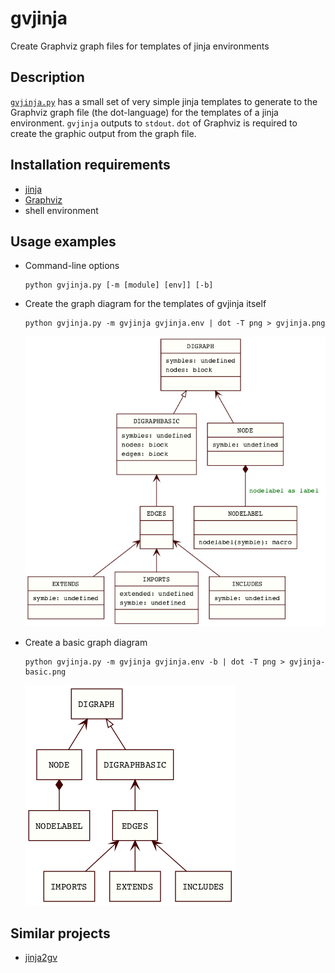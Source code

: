 # gvjinja
Create Graphviz graph files for templates of jinja environments

## Description
[`gvjinja.py`](https://github.com/VC-H/gvjinja/blob/master/gvjinja.py)
has a small set of very simple jinja templates to generate to the
Graphviz graph file (the dot-language) for the templates of a jinja
environment. `gvjinja` outputs to `stdout`. `dot` of Graphviz is
required to create the graphic output from the graph file.

## Installation requirements
* [jinja](https://github.com/pallets/jinja)
* [Graphviz](http://www.graphviz.org)
* shell environment

## Usage examples

* Command-line options
  ```shell
  python gvjinja.py [-m [module] [env]] [-b]
  ```
* Create the graph diagram for the templates of gvjinja itself
  ```shell
  python gvjinja.py -m gvjinja gvjinja.env | dot -T png > gvjinja.png
  ```
  ![digraph](https://github.com/VC-H/gvjinja/blob/master/gvjinja.png?raw=true)

* Create a basic graph diagram
  ```shell
  python gvjinja.py -m gvjinja gvjinja.env -b | dot -T png > gvjinja-basic.png
  ```
  ![digraph](https://github.com/VC-H/gvjinja/blob/master/gvjinja-basic.png?raw=true)

## Similar projects
* [jinja2gv](https://github.com/maxim-s-barabash/jinja2gv)
